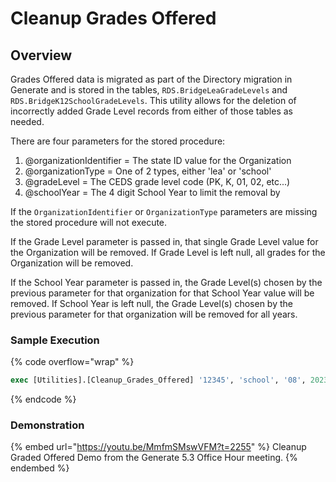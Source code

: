 # Cleanup Grades Offered

## Overview

Grades Offered data is migrated as part of the Directory migration in Generate and is stored in the tables, `RDS.BridgeLeaGradeLevels` and `RDS.BridgeK12SchoolGradeLevels`.  This utility allows for the deletion of incorrectly added Grade Level records from either of those tables as needed.

There are four parameters for the stored procedure:

1. @organizationIdentifier = The state ID value for the Organization
2. @organizationType = One of 2 types, either 'lea' or 'school'
3. @gradeLevel = The CEDS grade level code (PK, K, 01, 02, etc...)
4. @schoolYear = The 4 digit School Year to limit the removal by

If the `OrganizationIdentifier` or `OrganizationType` parameters are missing the stored procedure will not execute.

If the Grade Level parameter is passed in, that single Grade Level value for the Organization will be removed. If Grade Level is left null, all grades for the Organization will be removed.&#x20;

If the School Year parameter is passed in, the Grade Level(s) chosen by the previous parameter for that organization for that School Year value will be removed. If School Year is left null, the Grade Level(s) chosen by the previous parameter for that organization will be removed for all years.&#x20;

### Sample Execution

{% code overflow="wrap" %}
```sql
exec [Utilities].[Cleanup_Grades_Offered] '12345', 'school', '08', 2023  -- This will remove Grade 08 from the School with ID = 12345q
```
{% endcode %}

### Demonstration

{% embed url="https://youtu.be/MmfmSMswVFM?t=2255" %}
Cleanup Graded Offered Demo from the Generate 5.3 Office Hour meeting.
{% endembed %}
